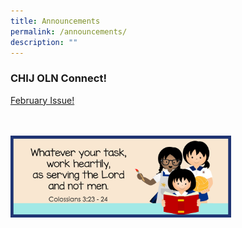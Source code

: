 ```yaml
---
title: Announcements
permalink: /announcements/
description: ""
---
```

### CHIJ OLN Connect! 
<a href="/files/2023Connect/OLN_Connect_P002.pdf" target="_blank" rel="noopener">February Issue!</a>
<br><br><br>

<img src="/images/Banner and Logo/WEBSITE BANNER 202301.jpg" style="width:70%; height:70%;" alt="School Theme 2023" class="center">